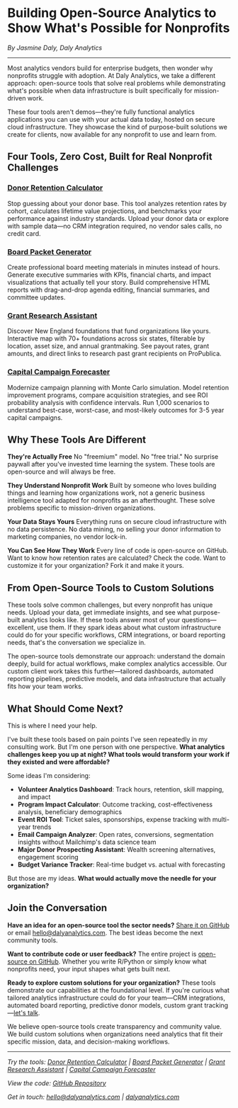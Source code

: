 # Building Open-Source Analytics to Show What's Possible for Nonprofits

*By Jasmine Daly, Daly Analytics*

---

Most analytics vendors build for enterprise budgets, then wonder why nonprofits struggle with adoption. At Daly Analytics, we take a different approach: open-source tools that solve real problems while demonstrating what's possible when data infrastructure is built specifically for mission-driven work.

These four tools aren't demos—they're fully functional analytics applications you can use with your actual data today, hosted on secure cloud infrastructure. They showcase the kind of purpose-built solutions we create for clients, now available for any nonprofit to use and learn from.

## Four Tools, Zero Cost, Built for Real Nonprofit Challenges

### [Donor Retention Calculator](https://dalyanalytics.shinyapps.io/donor-retention-calculator/)
Stop guessing about your donor base. This tool analyzes retention rates by cohort, calculates lifetime value projections, and benchmarks your performance against industry standards. Upload your donor data or explore with sample data—no CRM integration required, no vendor sales calls, no credit card.

### [Board Packet Generator](https://dalyanalytics.shinyapps.io/board-packet-generator/)
Create professional board meeting materials in minutes instead of hours. Generate executive summaries with KPIs, financial charts, and impact visualizations that actually tell your story. Build comprehensive HTML reports with drag-and-drop agenda editing, financial summaries, and committee updates.

### [Grant Research Assistant](https://dalyanalytics.shinyapps.io/grant-research-assistant/)
Discover New England foundations that fund organizations like yours. Interactive map with 70+ foundations across six states, filterable by location, asset size, and annual grantmaking. See payout rates, grant amounts, and direct links to research past grant recipients on ProPublica.

### [Capital Campaign Forecaster](https://dalyanalytics.shinyapps.io/capital-campaign-forecaster/)
Modernize campaign planning with Monte Carlo simulation. Model retention improvement programs, compare acquisition strategies, and see ROI probability analysis with confidence intervals. Run 1,000 scenarios to understand best-case, worst-case, and most-likely outcomes for 3-5 year capital campaigns.

## Why These Tools Are Different

**They're Actually Free**
No "freemium" model. No "free trial." No surprise paywall after you've invested time learning the system. These tools are open-source and will always be free.

**They Understand Nonprofit Work**
Built by someone who loves building things and learning how organizations work, not a generic business intelligence tool adapted for nonprofits as an afterthought. These solve problems specific to mission-driven organizations.

**Your Data Stays Yours**
Everything runs on secure cloud infrastructure with no data persistence. No data mining, no selling your donor information to marketing companies, no vendor lock-in.

**You Can See How They Work**
Every line of code is open-source on GitHub. Want to know how retention rates are calculated? Check the code. Want to customize it for your organization? Fork it and make it yours.

## From Open-Source Tools to Custom Solutions

These tools solve common challenges, but every nonprofit has unique needs. Upload your data, get immediate insights, and see what purpose-built analytics looks like. If these tools answer most of your questions—excellent, use them. If they spark ideas about what custom infrastructure could do for your specific workflows, CRM integrations, or board reporting needs, that's the conversation we specialize in.

The open-source tools demonstrate our approach: understand the domain deeply, build for actual workflows, make complex analytics accessible. Our custom client work takes this further—tailored dashboards, automated reporting pipelines, predictive models, and data infrastructure that actually fits how your team works.

## What Should Come Next?

This is where I need your help.

I've built these tools based on pain points I've seen repeatedly in my consulting work. But I'm one person with one perspective. **What analytics challenges keep you up at night? What tools would transform your work if they existed and were affordable?**

Some ideas I'm considering:
- **Volunteer Analytics Dashboard**: Track hours, retention, skill mapping, and impact
- **Program Impact Calculator**: Outcome tracking, cost-effectiveness analysis, beneficiary demographics
- **Event ROI Tool**: Ticket sales, sponsorships, expense tracking with multi-year trends
- **Email Campaign Analyzer**: Open rates, conversions, segmentation insights without Mailchimp's data science team
- **Major Donor Prospecting Assistant**: Wealth screening alternatives, engagement scoring
- **Budget Variance Tracker**: Real-time budget vs. actual with forecasting

But those are my ideas. **What would actually move the needle for your organization?**

## Join the Conversation

**Have an idea for an open-source tool the sector needs?**
[Share it on GitHub](https://github.com/dalyanalytics/nonprofit-analytics-tools/issues) or email hello@dalyanalytics.com. The best ideas become the next community tools.

**Want to contribute code or user feedback?**
The entire project is [open-source on GitHub](https://github.com/dalyanalytics/nonprofit-analytics-tools). Whether you write R/Python or simply know what nonprofits need, your input shapes what gets built next.

**Ready to explore custom solutions for your organization?**
These tools demonstrate our capabilities at the foundational level. If you're curious what tailored analytics infrastructure could do for your team—CRM integrations, automated board reporting, predictive donor models, custom grant tracking—[let's talk](https://www.dalyanalytics.com/contact).

We believe open-source tools create transparency and community value. We build custom solutions when organizations need analytics that fit their specific mission, data, and decision-making workflows.

---

*Try the tools: [Donor Retention Calculator](https://dalyanalytics.shinyapps.io/donor-retention-calculator/) | [Board Packet Generator](https://dalyanalytics.shinyapps.io/board-packet-generator/) | [Grant Research Assistant](https://dalyanalytics.shinyapps.io/grant-research-assistant/) | [Capital Campaign Forecaster](https://dalyanalytics.shinyapps.io/capital-campaign-forecaster/)*

*View the code: [GitHub Repository](https://github.com/dalyanalytics/nonprofit-analytics-tools)*

*Get in touch: hello@dalyanalytics.com | [dalyanalytics.com](https://www.dalyanalytics.com)*
